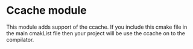 
# Ccache module

This module adds support of the ccache.
If you include this cmake file in the main cmakList file then your project will be use the ccache on to the compilator.